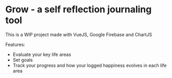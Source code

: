 # Grow - a self reflection journaling tool

This is a WIP project made with VueJS, Google Firebase and ChartJS

Features:
* Evaluate your key life areas
* Set goals
* Track your progress and how your logged happiness evolves in each life area
